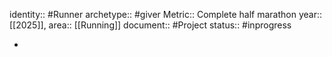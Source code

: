 identity:: #Runner
archetype:: #giver
Metric::  Complete half marathon
year:: [[2025]],
area:: [[Running]] 
document:: #Project 
status:: #inprogress

-